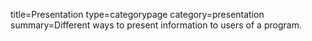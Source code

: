 title=Presentation
type=categorypage
category=presentation
summary=Different ways to present information to users of a program.
~~~~~~

